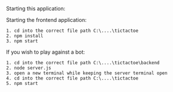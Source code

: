 Starting this application:

Starting the frontend application:

    1. cd into the correct file path C:\....\tictactoe
    2. npm install
    3. npm start

If you wish to play against a bot:

    1. cd into the correct file path C:\....\tictactoe\backend
    2. node server.js
    3. open a new terminal while keeping the server terminal open
    4. cd into the correct file path C:\....\tictactoe
    5. npm start
    
